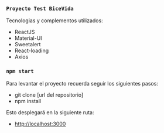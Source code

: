 ### `Proyecto Test BiceVida`

Tecnologias y complementos utilizados:
  - ReactJS
  - Material-UI
  - Sweetalert
  - React-loading
  - Axios

### `npm start`

Para levantar el proyecto recuerda seguir los siguientes pasos:

  - git clone [url del repositorio]
  - npm install

Esto desplegará en la siguiente ruta:

  - [http://localhost:3000](http://localhost:3000)

